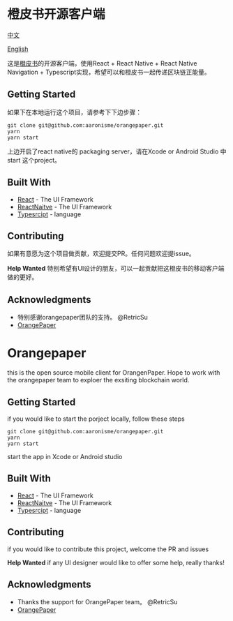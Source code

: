 # 橙皮书开源客户端

[中文](#橙皮书开源客户端)

[English](#Orangepaper)

这是[橙皮书](https://orange.xyz/)的开源客户端，使用React + React Native + React Native Navigation + Typescript实现，希望可以和橙皮书一起传递区块链正能量。

## Getting Started
如果下在本地运行这个项目，请参考下下边步骤：

```
git clone git@github.com:aaronisme/orangepaper.git
yarn
yarn start
```
上边开启了react native的 packaging server，请在Xcode or Android Studio 中 start 这个project。


## Built With

* [React](http://www.dropwizard.io/1.0.2/docs/) - The UI Framework
* [ReactNaitve](https://maven.apache.org/) - The UI Framework
* [Typesrcipt](https://rometools.github.io/rome/) - language

## Contributing
如果有意愿为这个项目做贡献，欢迎提交PR。任何问题欢迎提issue。

**Help Wanted** 特别希望有UI设计的朋友，可以一起贡献把这橙皮书的移动客户端做的更好。

## Acknowledgments

* 特别感谢orangepaper团队的支持。 @RetricSu
* [OrangePaper](https://github.com/RetricSu/OrangePaper)




# Orangepaper
this is the open source mobile client for OrangenPaper. Hope to work with the orangepaper team to exploer the exsiting blockchain world.

## Getting Started
if you would like to start the porject locally, follow these steps

```
git clone git@github.com:aaronisme/orangepaper.git
yarn
yarn start
```

start the app in Xcode or Android studio

## Built With

* [React](http://www.dropwizard.io/1.0.2/docs/) - The UI Framework
* [ReactNaitve](https://maven.apache.org/) - The UI Framework
* [Typesrcipt](https://rometools.github.io/rome/) - language

## Contributing
if you would like to contribute this project, welcome the PR and issues

**Help Wanted** if any UI designer would like to offer some help, really thanks!

## Acknowledgments

* Thanks the support for OrangePaper team。 @RetricSu
* [OrangePaper](https://github.com/RetricSu/OrangePaper)